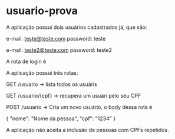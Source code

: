 # usuario-prova

A aplicação possui dois usuários cadastrados já, que são:

e-mail: teste@teste.com
password: teste

e-mail: teste2@teste.com
password: teste2

A rota de login é

A aplicação possui três rotas:

GET /usuario -> lista todos os usuáris

GET /usuario/{cpf} -> recupera um usuári pelo seu CPF

POST /usuario -> Cria um novo usuário, o body dessa rota é

{
    "nome": "Nome da pessoa",
    "cpf":  "1234"
}

A aplicação não aceita a inclusão de pessoas com CPFs repetidos.